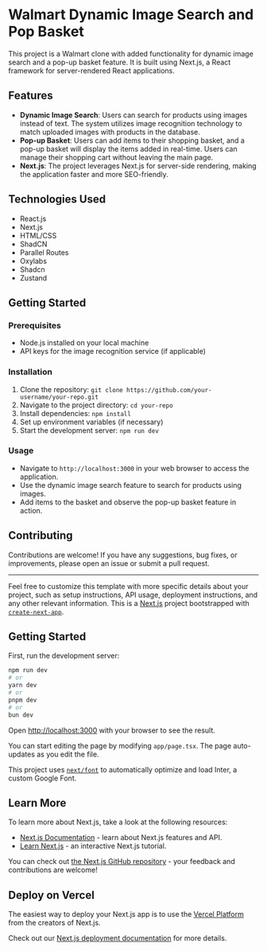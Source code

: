 # Walmart Dynamic Image Search and Pop Basket

This project is a Walmart clone with added functionality for dynamic image search and a pop-up basket feature. It is built using Next.js, a React framework for server-rendered React applications.

## Features

- **Dynamic Image Search**: Users can search for products using images instead of text. The system utilizes image recognition technology to match uploaded images with products in the database.
- **Pop-up Basket**: Users can add items to their shopping basket, and a pop-up basket will display the items added in real-time. Users can manage their shopping cart without leaving the main page.
- **Next.js**: The project leverages Next.js for server-side rendering, making the application faster and more SEO-friendly.


## Technologies Used

- React.js
- Next.js
- HTML/CSS
- ShadCN
- Parallel Routes 
- Oxylabs 
- Shadcn 
- Zustand

## Getting Started

### Prerequisites

- Node.js installed on your local machine
- API keys for the image recognition service (if applicable)

### Installation

1. Clone the repository: `git clone https://github.com/your-username/your-repo.git`
2. Navigate to the project directory: `cd your-repo`
3. Install dependencies: `npm install`
4. Set up environment variables (if necessary)
5. Start the development server: `npm run dev`

### Usage

- Navigate to `http://localhost:3000` in your web browser to access the application.
- Use the dynamic image search feature to search for products using images.
- Add items to the basket and observe the pop-up basket feature in action.

## Contributing

Contributions are welcome! If you have any suggestions, bug fixes, or improvements, please open an issue or submit a pull request.

---

Feel free to customize this template with more specific details about your project, such as setup instructions, API usage, deployment instructions, and any other relevant information.
This is a [Next.js](https://nextjs.org/) project bootstrapped with [`create-next-app`](https://github.com/vercel/next.js/tree/canary/packages/create-next-app).

## Getting Started

First, run the development server:

```bash
npm run dev
# or
yarn dev
# or
pnpm dev
# or
bun dev
```

Open [http://localhost:3000](http://localhost:3000) with your browser to see the result.

You can start editing the page by modifying `app/page.tsx`. The page auto-updates as you edit the file.

This project uses [`next/font`](https://nextjs.org/docs/basic-features/font-optimization) to automatically optimize and load Inter, a custom Google Font.

## Learn More

To learn more about Next.js, take a look at the following resources:

- [Next.js Documentation](https://nextjs.org/docs) - learn about Next.js features and API.
- [Learn Next.js](https://nextjs.org/learn) - an interactive Next.js tutorial.

You can check out [the Next.js GitHub repository](https://github.com/vercel/next.js/) - your feedback and contributions are welcome!

## Deploy on Vercel

The easiest way to deploy your Next.js app is to use the [Vercel Platform](https://vercel.com/new?utm_medium=default-template&filter=next.js&utm_source=create-next-app&utm_campaign=create-next-app-readme) from the creators of Next.js.

Check out our [Next.js deployment documentation](https://nextjs.org/docs/deployment) for more details.
